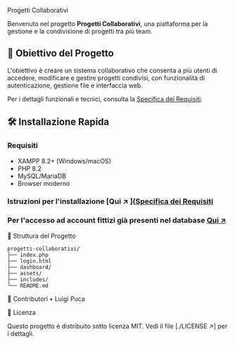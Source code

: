  Progetti Collaborativi

Benvenuto nel progetto **Progetti Collaborativi**, una piattaforma per la gestione e la condivisione di progetti tra più team.

## 🚀 Obiettivo del Progetto

L'obiettivo è creare un sistema collaborativo che consenta a più utenti di accedere, modificare e gestire progetti condivisi, con funzionalità di autenticazione, gestione file e interfaccia web.

Per i dettagli funzionali e tecnici, consulta la [Specifica dei Requisiti](./Specifica%20Requisiti%20-%20Progetti%20Collaborativi.pdf).

## 🛠 Installazione Rapida

### Requisiti

- XAMPP 8.2+ (Windows/macOS)
- PHP 8.2
- MySQL/MariaDB
- Browser moderno

### Istruzioni per l'installazione [Qui ↗ ]([Specifica dei Requisiti](./istruzione_installazione.md)
### Per l'accesso ad account fittizi già presenti nel database [Qui ↗ ](./Accessi.txt)

📁 Struttura del Progetto
```text
progetti-collaborativi/
├── index.php
├── login.html
├── dashboard/
├── assets/
├── includes/
└── README.md
```

👥 Contributori
 • Luigi Puca

 📄 Licenza

Questo progetto è distribuito sotto licenza MIT. Vedi il file [./LICENSE ↗]  per i dettagli.
